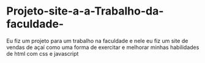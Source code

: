 # Projeto-site-a-a-Trabalho-da-faculdade-
Eu fiz um projeto para um trabalho na faculdade e nele eu fiz um site de vendas de açaí como uma forma de exercitar e melhorar minhas habilidades de html com css e javascript
